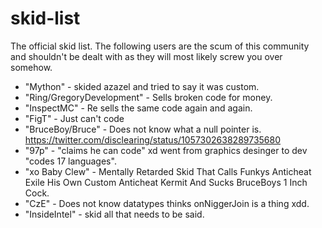 # skid-list
The official skid list. The following users are the scum of this community and shouldn't be dealt with as they will most likely screw you over somehow.

* "Mython" - skided azazel and tried to say it was custom.
* "Ring/GregoryDevelopment" - Sells broken code for money.
* "InspectMC" - Re sells the same code again and again.
* "FigT" - Just can't code
* "BruceBoy/Bruce" - Does not know what a null pointer is. https://twitter.com/disclearing/status/1057302638289735680
* "97p" - "claims he can code" xd went from graphics desinger to dev "codes 17 languages".
* "xo Baby Clew" - Mentally Retarded Skid That Calls Funkys Anticheat Exile His Own Custom Anticheat Kermit And Sucks BruceBoys 1 Inch Cock.
* "CzE" - Does not know datatypes thinks onNiggerJoin is a thing xdd.
* "InsideIntel" - skid all that needs to be said.
